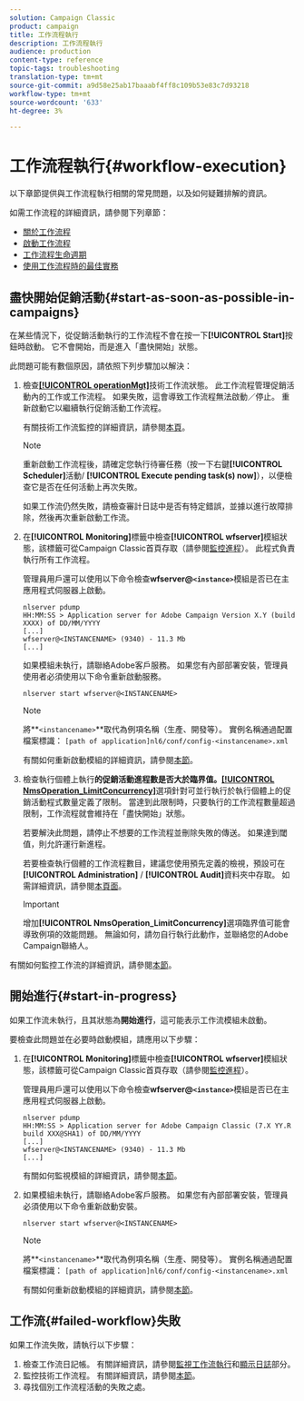 ```yaml
---
solution: Campaign Classic
product: campaign
title: 工作流程執行
description: 工作流程執行
audience: production
content-type: reference
topic-tags: troubleshooting
translation-type: tm+mt
source-git-commit: a9d58e25ab17baaabf4ff8c109b53e83c7d93218
workflow-type: tm+mt
source-wordcount: '633'
ht-degree: 3%

---
```



# 工作流程執行{#workflow-execution}

以下章節提供與工作流程執行相關的常見問題，以及如何疑難排解的資訊。

如需工作流程的詳細資訊，請參閱下列章節：

* [關於工作流程](../../workflow/using/about-workflows.md)
* [啟動工作流程](../../workflow/using/starting-a-workflow.md)
* [工作流程生命週期](../../workflow/using/workflow-life-cycle.md)
* [使用工作流程時的最佳實務](../../workflow/using/workflow-best-practices.md)

## 盡快開始促銷活動{#start-as-soon-as-possible-in-campaigns}

在某些情況下，從促銷活動執行的工作流程不會在按一下&#x200B;**[!UICONTROL Start]**&#x200B;按鈕時啟動。 它不會開始，而是進入「盡快開始」狀態。

此問題可能有數個原因，請依照下列步驟加以解決：

1. 檢查[**[!UICONTROL operationMgt]**](../../workflow/using/about-technical-workflows.md)技術工作流狀態。 此工作流程管理促銷活動內的工作或工作流程。 如果失敗，這會導致工作流程無法啟動／停止。 重新啟動它以繼續執行促銷活動工作流程。

   有關技術工作流監控的詳細資訊，請參閱[本頁](../../workflow/using/monitoring-technical-workflows.md)。

   >[!NOTE]
   >
   >重新啟動工作流程後，請確定您執行待審任務（按一下右鍵&#x200B;**[!UICONTROL Scheduler]**&#x200B;活動/ **[!UICONTROL Execute pending task(s) now]**），以便檢查它是否在任何活動上再次失敗。

   如果工作流仍然失敗，請檢查審計日誌中是否有特定錯誤，並據以進行故障排除，然後再次重新啟動工作流。

1. 在&#x200B;**[!UICONTROL Monitoring]**&#x200B;標籤中檢查&#x200B;**[!UICONTROL wfserver]**&#x200B;模組狀態，該標籤可從Campaign Classic首頁存取（請參閱[監控進程](../../production/using/monitoring-processes.md)）。 此程式負責執行所有工作流程。

   管理員用戶還可以使用以下命令檢查&#x200B;**wfserver@`<instance>`**&#x200B;模組是否已在主應用程式伺服器上啟動。

   ```
   nlserver pdump
   HH:MM:SS > Application server for Adobe Campaign Version X.Y (build XXXX) of DD/MM/YYYY
   [...]
   wfserver@<INSTANCENAME> (9340) - 11.3 Mb
   [...]
   ```

   如果模組未執行，請聯絡Adobe客戶服務。 如果您有內部部署安裝，管理員使用者必須使用以下命令重新啟動服務。

   ```
   nlserver start wfserver@<INSTANCENAME>
   ```

   >[!NOTE]
   >
   >將&#x200B;**`<instancename>`**取代為例項名稱（生產、開發等）。 實例名稱通過配置檔案標識：
   >`[path of application]nl6/conf/config-<instancename>.xml`

   有關如何重新啟動模組的詳細資訊，請參閱[本節](../../production/using/usual-commands.md#module-launch-commands)。

1. 檢查執行個體上執行&#x200B;**的促銷活動進程數是否大於臨界值。**[**[!UICONTROL NmsOperation_LimitConcurrency]**](../../installation/using/configuring-campaign-options.md#campaign-e-workflow-management)選項針對可並行執行於執行個體上的促銷活動程式數量定義了限制。 當達到此限制時，只要執行的工作流程數量超過限制，工作流程就會維持在「盡快開始」狀態。

   若要解決此問題，請停止不想要的工作流程並刪除失敗的傳送。 如果達到閾值，則允許運行新進程。

   若要檢查執行個體的工作流程數目，建議您使用預先定義的檢視，預設可在&#x200B;**[!UICONTROL Administration]** / **[!UICONTROL Audit]**&#x200B;資料夾中存取。 如需詳細資訊，請參閱[本頁面](../../workflow/using/monitoring-workflow-execution.md#filtering-workflows-status)。

   >[!IMPORTANT]
   >
   >增加&#x200B;**[!UICONTROL NmsOperation_LimitConcurrency]**&#x200B;選項臨界值可能會導致例項的效能問題。 無論如何，請勿自行執行此動作，並聯絡您的Adobe Campaign聯絡人。

有關如何監控工作流的詳細資訊，請參閱[本節](../../workflow/using/monitoring-workflow-execution.md)。

## 開始進行{#start-in-progress}

如果工作流未執行，且其狀態為&#x200B;**開始進行**，這可能表示工作流模組未啟動。

要檢查此問題並在必要時啟動模組，請應用以下步驟：

1. 在&#x200B;**[!UICONTROL Monitoring]**&#x200B;標籤中檢查&#x200B;**[!UICONTROL wfserver]**&#x200B;模組狀態，該標籤可從Campaign Classic首頁存取（請參閱[監控進程](../../production/using/monitoring-processes.md)）。

   管理員用戶還可以使用以下命令檢查&#x200B;**wfserver@`<instance>`**&#x200B;模組是否已在主應用程式伺服器上啟動。

   ```
   nlserver pdump
   HH:MM:SS > Application server for Adobe Campaign Classic (7.X YY.R build XXX@SHA1) of DD/MM/YYYY
   [...]
   wfserver@<INSTANCENAME> (9340) - 11.3 Mb
   [...]
   ```

   有關如何監視模組的詳細資訊，請參閱[本節](../../production/using/usual-commands.md#monitoring-commands-)。

1. 如果模組未執行，請聯絡Adobe客戶服務。 如果您有內部部署安裝，管理員必須使用以下命令重新啟動安裝。

   ```
   nlserver start wfserver@<INSTANCENAME>
   ```

   >[!NOTE]
   >
   >將&#x200B;**`<instancename>`**取代為例項名稱（生產、開發等）。 實例名稱通過配置檔案標識：
   >`[path of application]nl6/conf/config-<instancename>.xml`

   有關如何重新啟動模組的詳細資訊，請參閱[本節](../../production/using/usual-commands.md#module-launch-commands)。

## 工作流{#failed-workflow}失敗

如果工作流失敗，請執行以下步驟：

1. 檢查工作流日記帳。 有關詳細資訊，請參閱[監視工作流執行](../../workflow/using/monitoring-workflow-execution.md)和[顯示日誌](../../workflow/using/monitoring-workflow-execution.md#displaying-logs)部分。
1. 監控技術工作流程。 有關詳細資訊，請參閱[本節](../../workflow/using/monitoring-technical-workflows.md)。
1. 尋找個別工作流程活動的失敗之處。
